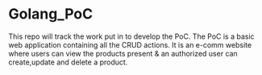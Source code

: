 # Golang_PoC
This repo will track the work put in to develop the PoC. The PoC is a basic web application containing all the CRUD actions. It is an e-comm website where users can view the products present &amp; an authorized user can create,update and delete a product.
